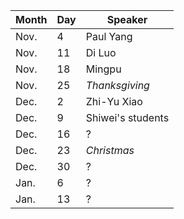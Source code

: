Month | Day|  Speaker
------|----|--------------
Nov.  |  4 |  Paul Yang
Nov.  | 11 |  Di Luo
Nov.  | 18 |  Mingpu
Nov.  | 25 |  _Thanksgiving_
Dec.  |  2 |  Zhi-Yu Xiao
Dec.  |  9 |  Shiwei's students
Dec.  | 16 |  ?
Dec.  | 23 |  _Christmas_
Dec.  | 30 |  ?
Jan.  |  6 |  ?
Jan.  | 13 |  ?
